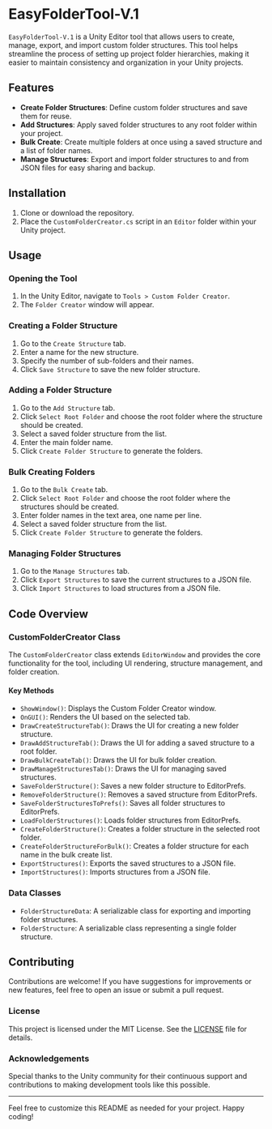 # EasyFolderTool-V.1

`EasyFolderTool-V.1` is a Unity Editor tool that allows users to create, manage, export, and import custom folder structures. This tool helps streamline the process of setting up project folder hierarchies, making it easier to maintain consistency and organization in your Unity projects.

## Features

- **Create Folder Structures**: Define custom folder structures and save them for reuse.
- **Add Structures**: Apply saved folder structures to any root folder within your project.
- **Bulk Create**: Create multiple folders at once using a saved structure and a list of folder names.
- **Manage Structures**: Export and import folder structures to and from JSON files for easy sharing and backup.

## Installation

1. Clone or download the repository.
2. Place the `CustomFolderCreator.cs` script in an `Editor` folder within your Unity project.

## Usage

### Opening the Tool

1. In the Unity Editor, navigate to `Tools > Custom Folder Creator`.
2. The `Folder Creator` window will appear.

### Creating a Folder Structure

1. Go to the `Create Structure` tab.
2. Enter a name for the new structure.
3. Specify the number of sub-folders and their names.
4. Click `Save Structure` to save the new folder structure.

### Adding a Folder Structure

1. Go to the `Add Structure` tab.
2. Click `Select Root Folder` and choose the root folder where the structure should be created.
3. Select a saved folder structure from the list.
4. Enter the main folder name.
5. Click `Create Folder Structure` to generate the folders.

### Bulk Creating Folders

1. Go to the `Bulk Create` tab.
2. Click `Select Root Folder` and choose the root folder where the structures should be created.
3. Enter folder names in the text area, one name per line.
4. Select a saved folder structure from the list.
5. Click `Create Folder Structure` to generate the folders.

### Managing Folder Structures

1. Go to the `Manage Structures` tab.
2. Click `Export Structures` to save the current structures to a JSON file.
3. Click `Import Structures` to load structures from a JSON file.

## Code Overview

### CustomFolderCreator Class

The `CustomFolderCreator` class extends `EditorWindow` and provides the core functionality for the tool, including UI rendering, structure management, and folder creation.

#### Key Methods

- `ShowWindow()`: Displays the Custom Folder Creator window.
- `OnGUI()`: Renders the UI based on the selected tab.
- `DrawCreateStructureTab()`: Draws the UI for creating a new folder structure.
- `DrawAddStructureTab()`: Draws the UI for adding a saved structure to a root folder.
- `DrawBulkCreateTab()`: Draws the UI for bulk folder creation.
- `DrawManageStructuresTab()`: Draws the UI for managing saved structures.
- `SaveFolderStructure()`: Saves a new folder structure to EditorPrefs.
- `RemoveFolderStructure()`: Removes a saved structure from EditorPrefs.
- `SaveFolderStructuresToPrefs()`: Saves all folder structures to EditorPrefs.
- `LoadFolderStructures()`: Loads folder structures from EditorPrefs.
- `CreateFolderStructure()`: Creates a folder structure in the selected root folder.
- `CreateFolderStructureForBulk()`: Creates a folder structure for each name in the bulk create list.
- `ExportStructures()`: Exports the saved structures to a JSON file.
- `ImportStructures()`: Imports structures from a JSON file.

### Data Classes

- `FolderStructureData`: A serializable class for exporting and importing folder structures.
- `FolderStructure`: A serializable class representing a single folder structure.

## Contributing

Contributions are welcome! If you have suggestions for improvements or new features, feel free to open an issue or submit a pull request.

### License

This project is licensed under the MIT License. See the [LICENSE](LICENSE) file for details.

### Acknowledgements

Special thanks to the Unity community for their continuous support and contributions to making development tools like this possible.

---

Feel free to customize this README as needed for your project. Happy coding!
